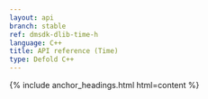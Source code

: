 ```yaml
---
layout: api
branch: stable
ref: dmsdk-dlib-time-h
language: C++
title: API reference (Time)
type: Defold C++
---
```

{% include anchor_headings.html html=content %}